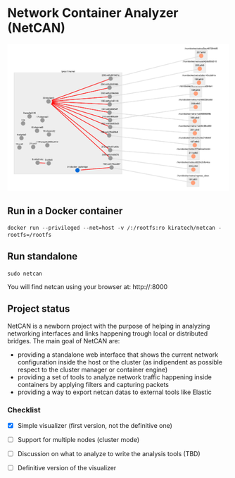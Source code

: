 # Network Container Analyzer (NetCAN)

![img/example.png](img/example.png)

## Run in a Docker container

```
docker run --privileged --net=host -v /:/rootfs:ro kiratech/netcan -rootfs=/rootfs
```

## Run standalone

```
sudo netcan
```

You will find netcan using your browser at: http://<machine-ip>:8000

## Project status

NetCAN is a newborn project with the purpose of helping in analyzing networking interfaces and links happening trough local or distributed bridges.
The main goal of NetCAN are:
- providing a standalone web interface that shows the current network configuration inside the host or the cluster (as indipendent as possible respect to the cluster manager or container engine)
- providing a set of tools to analyze network traffic happening inside containers by applying filters and capturing packets
- providing a way to export netcan datas to external tools like Elastic

### Checklist
- [x] Simple visualizer (first version, not the definitive one)
- [ ] Support for multiple nodes (cluster mode)
- [ ] Discussion on what to analyze to write the analysis tools (TBD)
- [ ] Definitive version of the visualizer


